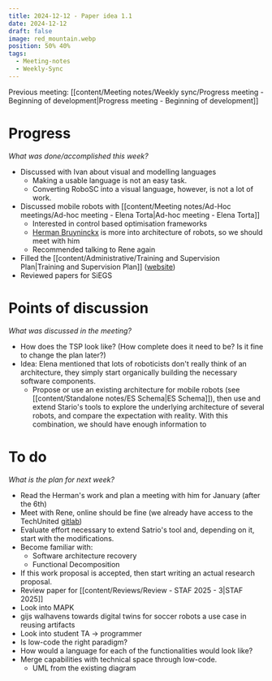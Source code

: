 ```yaml
---
title: 2024-12-12 - Paper idea 1.1
date: 2024-12-12
draft: false
image: red_mountain.webp
position: 50% 40%
tags:
  - Meeting-notes
  - Weekly-Sync
---
```


Previous meeting: [[content/Meeting notes/Weekly sync/Progress meeting -  Beginning of development|Progress meeting -  Beginning of development]]

# Progress

_What was done/accomplished this week?_

- Discussed with Ivan about visual and modelling languages
	- Making a usable language is not an easy task.
	- Converting RoboSC into a visual language, however, is not a lot of work.
- Discussed mobile robots with [[content/Meeting notes/Ad-Hoc meetings/Ad-hoc meeting - Elena Torta|Ad-hoc meeting - Elena Torta]]
	- Interested in control based optimisation frameworks
	- [Herman Bruyninckx](https://u0011821.pages.gitlab.kuleuven.be/#simple) is more into architecture of robots, so we should meet with him
	- Recommended talking to Rene again
- Filled the [[content/Administrative/Training and Supervision Plan|Training and Supervision Plan]] ([website](https://horafinita.tue.nl/promovendus/index.php?pntType=HfQuestRespons&pntHandler=EditDetailsPage&id=832&pntRef=13&pntMo=1))
- Reviewed papers for SiEGS
# Points of discussion

_What was discussed in the meeting?_

- How does the TSP look like? (How complete does it need to be? Is it fine to change the plan later?)
- Idea: Elena mentioned that lots of roboticists don't really think of an architecture, they simply start organically building the necessary software components.
	- Propose or use an existing architecture for mobile robots (see [[content/Standalone notes/ES Schema|ES Schema]]), then use and extend Stario's tools to explore the underlying architecture of several robots, and compare the expectation with reality. With this combination, we should have enough information to 
# To do

_What is the plan for next week?_

- Read the Herman's work and plan a meeting with him for January (after the 6th)
- Meet with Rene, online should be fine (we already have access to the TechUnited [gitlab](https://gitlab.tue.nl/tech-united-eindhoven/Turtle3))
- Evaluate effort necessary to extend Satrio's tool and, depending on it, start with the modifications.
- Become familiar with:
	- Software architecture recovery
	- Functional Decomposition
- If this work proposal is accepted, then start writing an actual research proposal.
- Review paper for [[content/Reviews/Review - STAF 2025 - 3|STAF 2025]]
- Look into MAPK
- gijs walhavens towards digital twins for soccer robots a use case in reusing artifacts
- Look into student TA -> programmer
- Is low-code the right paradigm?
- How would a language for each of the functionalities would look like?
- Merge capabilities with technical space through low-code.
	- UML from the existing diagram
